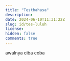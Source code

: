 ```yaml
---
title: "Testbahasa"
description: 
date: 2024-06-10T11:31:22Z
slug: id/tes-luluh
license: 
hidden: false
comments: true
---
```


awalnya ciba coba